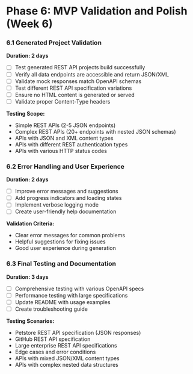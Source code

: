 # Phase 6: MVP Validation and Polish (Week 6)

### 6.1 Generated Project Validation

**Duration: 2 days**

- [ ] Test generated REST API projects build successfully
- [ ] Verify all data endpoints are accessible and return JSON/XML
- [ ] Validate mock responses match OpenAPI schemas
- [ ] Test different REST API specification variations
- [ ] Ensure no HTML content is generated or served
- [ ] Validate proper Content-Type headers

**Testing Scope:**

- Simple REST APIs (2-5 JSON endpoints)
- Complex REST APIs (20+ endpoints with nested JSON schemas)
- APIs with JSON and XML content types
- APIs with different REST authentication types
- APIs with various HTTP status codes

### 6.2 Error Handling and User Experience

**Duration: 2 days**

- [ ] Improve error messages and suggestions
- [ ] Add progress indicators and loading states
- [ ] Implement verbose logging mode
- [ ] Create user-friendly help documentation

**Validation Criteria:**

- Clear error messages for common problems
- Helpful suggestions for fixing issues
- Good user experience during generation

### 6.3 Final Testing and Documentation

**Duration: 3 days**

- [ ] Comprehensive testing with various OpenAPI specs
- [ ] Performance testing with large specifications
- [ ] Update README with usage examples
- [ ] Create troubleshooting guide

**Testing Scenarios:**

- Petstore REST API specification (JSON responses)
- GitHub REST API specification
- Large enterprise REST API specifications
- Edge cases and error conditions
- APIs with mixed JSON/XML content types
- APIs with complex nested data structures

